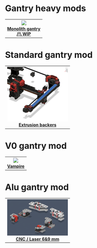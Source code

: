 # Gantry heavy mods
<table>
<tr>  
    <th><a href="https://github.com/CloakedWayne/Monolith_Gantry_V2-VT/tree/main"><img src="https://github.com/CloakedWayne/Monolith_Gantry_V2-VT/blob/main/Images/VT_6mm_front_rail.png?raw=true"  width="200"></br>Monolith gantry</br> /!\ WIP</a></th> 
   
</tr>
</table>

# Standard gantry mod  
<table>
<tr>  
    <th><a href="https://github.com/VoronDesign/VoronUsers/tree/main/printer_mods/whoppingpochard/extrusion_backers"><img src="https://github.com/VoronDesign/VoronUsers/raw/main/printer_mods/whoppingpochard/extrusion_backers/images/fusion_y_backer.png"  width="200"></br>Extrusion backers</a></th> 
   
</tr>
</table>

# V0 gantry mod
<table>
<tr>  
    <th><a href="https://github.com/zruncho3d/vampire_bat"><img src="https://github.com/zruncho3d/vampire_bat/blob/main/Images/top_shifted.png?raw=true"  width="200"></br>Vampire</a></th> 
   
</tr>
</table>

# Alu gantry mod  
<table>
<tr>  
    <th><a href="https://github.com/3DPrintingMods/VoronTrident-AluminumG"><img src="https://github.com/3DPrintingMods/VoronTrident-AluminumG/raw/master/images/6mm-2.png"  width="200"></br>CNC / Laser 6&9 mm</a></th> 
   
</tr>
</table>
